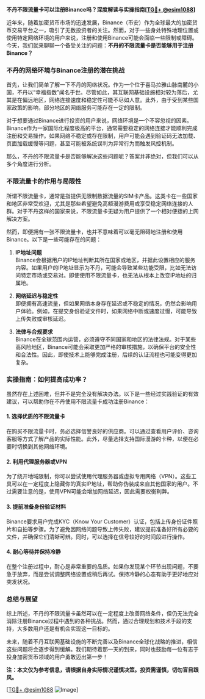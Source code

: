 **不丹不限流量卡可以注册Binance吗？深度解读与实操指南[[TG💪+ @esim1088](https://t.me/s/esim1088)]**

近年来，随着加密货币市场的迅速发展，Binance（币安）作为全球最大的加密货币交易平台之一，吸引了无数投资者的关注。然而，对于一些身处特殊地理位置或使用特定网络环境的用户来说，注册和使用Binance可能会面临一些限制或障碍。今天，我们就来聊聊一个备受关注的问题：**不丹的不限流量卡是否能够用于注册Binance？**

### 不丹的网络环境与Binance注册的潜在挑战

首先，让我们简单了解一下不丹的网络状况。作为一个位于喜马拉雅山脉南麓的小国，不丹以“幸福指数”闻名于世。尽管如此，其互联网基础设施相对较为落后，尤其是在偏远地区，网络连接速度和稳定性可能不尽如人意。此外，由于受到某些国家政策的影响，部分地区的网络服务可能存在一定的限制。

对于想要通过Binance进行投资的用户来说，网络环境是一个不容忽视的因素。Binance作为一家国际化程度极高的平台，通常需要稳定的网络连接才能顺利完成注册和交易操作。如果网络不稳定或存在限制，用户可能会遇到验证码无法加载、页面加载缓慢等问题，甚至可能被系统误判为异常行为而触发风控机制。

那么，不丹的不限流量卡是否能够解决这些问题呢？答案并非绝对，但我们可以从多个角度进行分析。

### 不限流量卡的作用与局限性

所谓不限流量卡，通常是指提供无限制数据流量的SIM卡产品。这类卡在一些国家和地区非常受欢迎，尤其是那些希望避免高额漫游费用或享受稳定网络连接的人群。对于不丹这样的国家来说，不限流量卡无疑为用户提供了一个相对便捷的上网解决方案。

然而，即便拥有一张不限流量卡，也并不意味着可以毫无阻碍地注册和使用Binance。以下是一些可能存在的问题：

1. **IP地址问题**  
   Binance会根据用户的IP地址判断其所在国家或地区，并据此设置相应的服务内容。如果用户的IP地址显示为不丹，可能会导致某些功能受限，比如无法访问特定市场或交易对。即使使用不限流量卡，也无法从根本上改变IP地址的归属地。

2. **网络延迟与稳定性**  
   即便拥有高速流量，但如果网络本身存在延迟或不稳定的情况，仍然会影响用户体验。例如，在提交身份验证文件时，如果网络中断或速度过慢，可能导致上传失败或审核延迟。

3. **法律与合规要求**  
   Binance在全球范围内运营，必须遵守不同国家和地区的法律法规。对于某些高风险地区，Binance可能会采取更加严格的审核措施，以确保平台的安全性和合法性。因此，即使技术上能够完成注册，后续的认证流程也可能变得更加复杂。

### 实操指南：如何提高成功率？

虽然存在上述困难，但并不是完全没有解决办法。以下是一些经过实践验证的有效建议，可以帮助你在不丹使用不限流量卡成功注册Binance：

#### 1. 选择优质的不限流量卡
在购买不限流量卡时，务必选择信誉良好的供应商。可以通过查看用户评价、咨询客服等方式了解产品的实际性能。此外，尽量选择支持国际漫游的卡种，以便在必要时切换到其他网络环境。

#### 2. 利用代理服务器或VPN
为了绕开地域限制，你可以尝试使用代理服务器或虚拟专用网络（VPN）。这些工具可以在一定程度上隐藏你的真实IP地址，帮助你伪装成来自其他国家的用户。不过需要注意的是，使用VPN可能会增加网络延迟，因此需要权衡利弊。

#### 3. 提前准备身份验证材料
Binance要求用户完成KYC（Know Your Customer）认证，包括上传身份证件照片和自拍等步骤。为了避免因网络问题导致上传失败，建议提前准备好所有必要的文件，并确保它们清晰可辨。同时，可以选择在信号较好的时间段进行操作。

#### 4. 耐心等待并保持冷静
在整个注册过程中，耐心是非常重要的品质。如果你发现某个环节出现问题，不要急于放弃，而是尝试调整网络设置或稍后再试。保持冷静的心态有助于更好地应对突发状况。

### 总结与展望

综上所述，不丹的不限流量卡虽然可以在一定程度上改善网络条件，但仍无法完全消除注册Binance过程中遇到的各种挑战。然而，通过合理规划和技术手段的支持，大多数用户还是有机会实现这一目标的。

未来，随着不丹互联网基础设施的不断完善以及Binance全球化战略的推进，相信这些问题将会逐步得到缓解。我们期待着那一天的到来，同时也鼓励每一位有志于投身加密货币领域的用户勇敢迈出第一步！

**注：本文仅为参考信息，请根据自身实际情况谨慎决策。投资需谨慎，切勿盲目跟风。**

[[TG💪+ @esim1088](https://t.me/s/esim1088) ![Image](https://i.postimg.cc/4NQfJmqS/Snipaste-2025-05-13-00-14-12.png)]